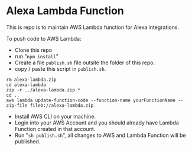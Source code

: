 # Alexa Lambda Function

This is repo is to maintain AWS Lambda function for Alexa integrations.

To push code to AWS Lambda:
- Clone this repo
- run "`npm install`"
- Create a file `publish.sh` file outsite the folder of this repo.
- copy / paste this script in `publish.sh`.
```
rm alexa-lambda.zip
cd alexa-lambda
zip -r ../alexa-lambda.zip *
cd .. 
aws lambda update-function-code --function-name yourFunctionName --zip-file fileb://alexa-lambda.zip
```
- Install AWS CLI on your machine.
- Login into your AWS Account and you should already have Lambda Function created in that account.
- Run "`sh publish.sh`", all changes to AWS and Lambda Function will be published.
